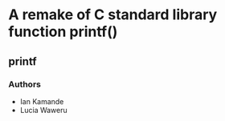 # A remake of C standard library function printf()

## printf
### Authors
* Ian Kamande
* Lucia Waweru
